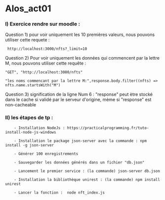 # Alos_act01
### I) Exercice rendre sur moodle  :
   Question 1) pour voir uniquement les 10 premières valeurs, nous pouvons utiliser cette requete :
   
     http://localhost:3000/nfts?_limit=10


   Question 2) Pour voir uniquement les données qui commencent par la lettre M, nous pouvons utiliser cette requête :
   

    "GET", "http://localhost:3000/nfts"
	
    "les noms commencant par la lettre M:",response.body.filter((nfts) => nfts.name.startsWith("M")
	
	
   Question 3) signification de la ligne Num 6 : "response" peut ètre stocké dans le cache si validé par le serveur d'origine, mème si "response" est non-cacheable
   
### II) les étapes de tp :

        - Installation NodeJs : https://practicalprogramming.fr/tuto-install-node-js-windows
		
		- Installation le package json-server avec la commande : npm install -g json-server
		
		- Générer 100 enregistrements 
		
		- Sauvegarder les données générés dans un fichier "db.json"
		
		- Lancement le premier service : (la commande) json-server db.json 
		
		- Installation la bibliothèque unirest : (la commande) npm install unirest
		
		- Lancer la fonction :  node nft_index.js 
		
